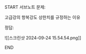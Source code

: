 START
서브노트
문제:

고급강의 항복강도 상한치를 규정하는 이유 

정답:

![[스크린샷 2024-09-24 15.54.54.png]]
<!--ID: 1727688301368-->
END